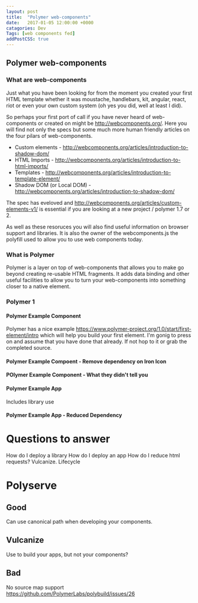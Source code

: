 ```yaml
---
layout: post
title:  "Polymer web-components"
date:   2017-01-05 12:00:00 +0000
catagories: Dev
Tags: [web components fed]
addPostCSS: true
---
```


## Polymer web-components

### What are web-components
Just what you have been looking for from the moment you created your first HTML template whether it was moustache, handlebars, kit, angular, react, riot or even your own custom system (oh yes you did, well at least I did).

So perhaps your first port of call if you have never heard of web-components or created on might be http://webcomponents.org/. Here you will find not only the specs but some much more human friendly articles on the four pilars of web-components.

- Custom elements - http://webcomponents.org/articles/introduction-to-shadow-dom/
- HTML Imports - http://webcomponents.org/articles/introduction-to-html-imports/
- Templates - http://webcomponents.org/articles/introduction-to-template-element/
- Shadow DOM (or Local DOM) - http://webcomponents.org/articles/introduction-to-shadow-dom/

The spec has eveloved and http://webcomponents.org/articles/custom-elements-v1/ is essential if you are looking at a new project / polymer 1.7 or 2.

As well as these resoruces you will also find useful information on browser support and libraries. It is also the owner of the webcomponents.js the polyfill used to allow you to use web components today.

### What is Polymer
Polymer is a layer on top of web-components that allows you to make go beyond creating re-usable HTML fragments. It adds data binding and other useful facilities to allow you to turn your web-components into something closer to a native element.

### Polymer 1

#### Polymer Example Component
Polymer has a nice example <iron-toggle> https://www.polymer-project.org/1.0/start/first-element/intro which will help you build your first element. I'm gonig to press on and assume that you have done that already. If not hop to it or grab the completed source.

#### Polymer Example Compoent - Remove dependency on Iron Icon

#### POlymer Example Component - What they didn't tell you

#### Polymer Example App

Includes library use

#### Polymer Example App - Reduced Dependency


# Questions to answer
How do I deploy a library
How do I deploy an app
How do I reduce html requests? Vulcanize.
Lifecycle



# Polyserve
## Good
Can use canonical path when developing your components.

## Vulcanize
Use to build your apps, but not your components?

## Bad
No source map support https://github.com/PolymerLabs/polybuild/issues/26
